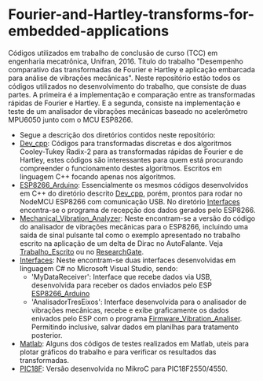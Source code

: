 # Fourier-and-Hartley-transforms-for-embedded-applications
Códigos utilizados em trabalho de conclusão de curso (TCC) em engenharia mecatrônica, Unifran, 2016. Título do trabalho "Desempenho comparativo das transformadas de Fourier e Hartley e aplicação embarcada para análise de vibrações mecânicas". Neste repositório estão todos os códigos utilizados no desenvolvimento do trabalho, que consiste de duas partes. A primeira é a implementação e comparação entre as transformadas rápidas de Fourier e Hartley. E a segunda, consiste na implementação e teste de um analisador de vibrações mecânicas baseado no acelerômetro MPU6050 junto com o MCU ESP8266.
* Segue a descrição dos diretórios contidos neste repositório:
* [Dev_cpp](https://github.com/JunioCesarFerreira/Fourier-and-Hartley-transforms-for-embedded-applications/tree/master/Dev_cpp): 
Códigos para transformadas discretas e dos algoritmos Cooley-Tukey Radix-2 para as transformadas rápidas de Fourier e de Hartley, estes códigos são interessantes para quem está procurando compreender o funcionamento destes algoritmos. Escritos em linguagem C++ focando apenas nos algoritmos.
* [ESP8266_Arduino](https://github.com/JunioCesarFerreira/Fourier-and-Hartley-transforms-for-embedded-applications/tree/master/ESP8266_Arduino): 
Essencialmente os mesmos códigos desenvolvidos em C++ do diretório descrito [Dev_cpp](https://github.com/JunioCesarFerreira/Fourier-and-Hartley-transforms-for-embedded-applications/tree/master/Dev_cpp), porém, prontos para rodar no NodeMCU ESP8266 com comunicação USB. No diretório [Interfaces](https://github.com/JunioCesarFerreira/Fourier-and-Hartley-transforms-for-embedded-applications/tree/master/Interfaces) encontra-se o programa de recepção dos dados gerados pelo ESP8266.
* [Mechanical_Vibration_Analyzer](https://github.com/JunioCesarFerreira/Fourier-and-Hartley-transforms-for-embedded-applications/tree/master/Mechanical_Vibration_Analyzer):
Neste encontram-se a versão do código do analisador de vibrações mecânicas para o ESP8266, incluindo uma saida de sinal pulsante tal como o exemplo apresentado no trabalho escrito na aplicação de um delta de Dirac no AutoFalante. Veja [Trabalho_Escrito](https://github.com/JunioCesarFerreira/Fourier-and-Hartley-transforms-for-embedded-applications/blob/master/TCC_Junio.pdf) ou no [ResearchGate](https://www.researchgate.net/profile/Junio_Ferreira).
* [Interfaces](https://github.com/JunioCesarFerreira/Fourier-and-Hartley-transforms-for-embedded-applications/tree/master/Interfaces):
Neste encontram-se duas interfaces desenvolvidas em linguagem C# no Microsoft Visual Studio, sendo:
     - 'MyDataReceiver': Interface que recebe dados via USB, desenvolvida para receber os dados enviados pelo ESP [ESP8266_Arduino](https://github.com/JunioCesarFerreira/Fourier-and-Hartley-transforms-for-embedded-applications/tree/master/ESP8266_Arduino)
     - 'AnalisadorTresEixos': Interface desenvolvida para o analisador de vibrações mecânicas, recebe e exibe graficamente os dados enivados pelo ESP com o programa [Firmware_Vibration_Analiser](https://github.com/JunioCesarFerreira/Fourier-and-Hartley-transforms-for-embedded-applications/tree/master/Mechanical_Vibration_Analyzer). Permitindo inclusive, salvar dados em planilhas para tratamento posterior.
* [Matlab](https://github.com/JunioCesarFerreira/Fourier-and-Hartley-transforms-for-embedded-applications/tree/master/Matlab):
Alguns dos códigos de testes realizados em Matlab, uteis para plotar gráficos do trabalho e para verificar os resultados das transformadas. 
* [PIC18F](https://github.com/JunioCesarFerreira/Fourier-and-Hartley-transforms-for-embedded-applications/tree/master/PIC18F):
Versão desenvolvida no MikroC para PIC18F2550/4550.
